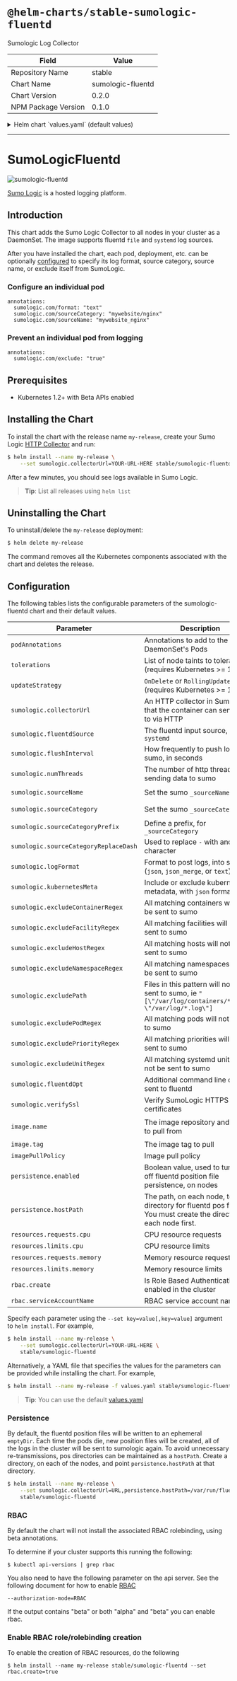# `@helm-charts/stable-sumologic-fluentd`

Sumologic Log Collector

| Field               | Value             |
| ------------------- | ----------------- |
| Repository Name     | stable            |
| Chart Name          | sumologic-fluentd |
| Chart Version       | 0.2.0             |
| NPM Package Version | 0.1.0             |

<details>

<summary>Helm chart `values.yaml` (default values)</summary>

```yaml
# Default values for sumologic-fluentd.
image:
  name: sumologic/fluentd-kubernetes-sumologic
  tag: v1.4
  pullPolicy: IfNotPresent

## Annotations to add to the DaemonSet's Pods
podAnnotations: {}
#  scheduler.alpha.kubernetes.io/tolerations: '[{"key": "example", "value": "foo"}]'

## Allow the DaemonSet to schedule on tainted nodes (requires Kubernetes >= 1.6)
tolerations: []
#   - key: node.alpha.kubernetes.io/role
#     effect: NoSchedule
#     operator: "Exists"

## Allow the DaemonSet to perform a rolling update on helm update
## ref: https://kubernetes.io/docs/tasks/manage-daemon/update-daemon-set/
updateStrategy: OnDelete

sumologic:
  ## You'll need to set this to sumo collector, before the agent will run.
  ## ref: https://github.com/SumoLogic/fluentd-kubernetes-sumologic#sumologic
  collectorUrl: ''

  ## The source of fluentd logs, either file or systemd
  fluentdSource: file

  ## How frequently to push logs to SumoLogic (default 5s)
  ## ref: https://github.com/SumoLogic/fluentd-kubernetes-sumologic#options
  # flushInterval: 5

  ## Increase number of http threads to Sumo. May be required in heavy logging clusters (default 1)
  # numThreads: 1

  ## Set the _sourceName metadata field in SumoLogic. (Default "%{namespace}.%{pod}.%{container}")
  sourceName: ''

  ## Set the _sourceCategory metadata field in SumoLogic. (Default "%{namespace}/%{pod_name}")
  sourceCategory: ''

  ## Set the prefix, for _sourceCategory metadata. (Default nil)
  sourceCategoryPrefix: ''

  ## Used to replace - with another character. (default /)
  sourceCategoryReplaceDash: ''

  ## Format to post logs into Sumo. json, json_merge, or text (default json)
  logFormat: json

  ## Include or exclude Kubernetes metadata such as namespace and pod_name if
  ## using json log format. (default true)
  kubernetesMeta: true

  ## A ruby regex for containers. All matching containers will be excluded
  ## from Sumo Logic. The logs will still be sent to FluentD
  ## ref: http://rubular.com/
  ## ref: https://github.com/SumoLogic/fluentd-kubernetes-sumologic#options
  excludeContainerRegex: ''

  ## Files matching this pattern will be ignored by the in_tail plugin, and will
  ## not be sent to Kubernetes or Sumo Logic. This can be a comma separated list.
  ## ref: http://docs.fluentd.org/v0.12/articles/in_tail#excludepath
  excludePath: ''

  ## A ruby regex for hosts. All matching hosts will be excluded from Sumo
  ## Logic. The logs will still be sent to FluentD
  ## ref: http://rubular.com/
  ## ref: https://github.com/SumoLogic/fluentd-kubernetes-sumologic#options
  excludeHostRegex: ''

  ## A ruby regex for namespaces. All matching namespaces will be excluded
  ## from Sumo Logic. The logs will still be sent to FluentD
  ## ref: http://rubular.com/
  ## ref: https://github.com/SumoLogic/fluentd-kubernetes-sumologic#options
  excludeNamespaceRegex: ''

  ## A ruby regex for pods. All matching pods will be excluded from Sumo
  ## Logic. The logs will still be sent to FluentD
  ## ref: http://rubular.com/
  excludePodRegex: ''

  ## A ruby regex for systemd units. All matching facilities will be excluded from
  ## Sumo Logic. The logs will still be sent to FluentD
  ## ref: http://rubular.com/
  ## ref: https://github.com/SumoLogic/fluentd-kubernetes-sumologic#options
  excludeFacilityRegex: ''

  ## A ruby regex for syslog priorities, which are integers represented as
  ## strings. All matching priorities will be excluded from
  ## Sumo Logic. The logs will still be sent to FluentD
  ## ref: http://rubular.com/
  ## ref: https://github.com/SumoLogic/fluentd-kubernetes-sumologic#options
  excludePriorityRegex: ''

  ## A ruby regex for systemd units. All matching hosts will be excluded from
  ## Sumo Logic. The logs will still be sent to FluentD
  ## ref: http://rubular.com/
  ## ref: https://github.com/SumoLogic/fluentd-kubernetes-sumologic#options
  excludeUnitRegex: ''

  ## Fluentd command line options
  ## ref: http://docs.fluentd.org/v0.12/articles/command-line-option
  fluentdOpt: ''

## By default, the daemonset will store position files, for logs tailed, in an
## emptyDir. If you have a directory, on the host, to store pos files, specify
## it here.
persistence:
  enabled: false
  hostPath: /var/run/fluentd-pos

resources:
  requests:
    cpu: 100m
    memory: 128Mi
  limits:
    cpu: 256m
    memory: 256Mi

rbac:
  ## If true, create and use RBAC resources
  create: false

  ## Ignored if rbac.create is true
  serviceAccountName: default
```

</details>

---

# SumoLogicFluentd

![sumologic-fluentd](/stable/sumologic-fluentd/sumologic-fluentd.jpg)

[Sumo Logic](https://www.sumologic.com/) is a hosted logging platform.

## Introduction

This chart adds the Sumo Logic Collector to all nodes in your cluster as a
DaemonSet. The image supports fluentd `file` and `systemd` log sources.

After you have installed the chart, each pod, deployment, etc. can be optionally
[configured](https://github.com/SumoLogic/fluentd-kubernetes-sumologic#options)
to specify its log format, source category, source name, or exclude itself from
SumoLogic.

### Configure an individual pod

    annotations:
      sumologic.com/format: "text"
      sumologic.com/sourceCategory: "mywebsite/nginx"
      sumologic.com/sourceName: "mywebsite_nginx"

### Prevent an individual pod from logging

    annotations:
      sumologic.com/exclude: "true"

## Prerequisites

- Kubernetes 1.2+ with Beta APIs enabled

## Installing the Chart

To install the chart with the release name `my-release`, create your Sumo Logic [HTTP Collector](http://help.sumologic.com/Send_Data/Sources/02Sources_for_Hosted_Collectors/HTTP_Source) and run:

```bash
$ helm install --name my-release \
    --set sumologic.collectorUrl=YOUR-URL-HERE stable/sumologic-fluentd
```

After a few minutes, you should see logs available in Sumo Logic.

> **Tip**: List all releases using `helm list`

## Uninstalling the Chart

To uninstall/delete the `my-release` deployment:

```bash
$ helm delete my-release
```

The command removes all the Kubernetes components associated with the chart and deletes the release.

## Configuration

The following tables lists the configurable parameters of the sumologic-fluentd chart and their default values.

| Parameter                             | Description                                                                                                     | Default                                  |
| ------------------------------------- | --------------------------------------------------------------------------------------------------------------- | ---------------------------------------- |
| `podAnnotations`                      | Annotations to add to the DaemonSet's Pods                                                                      | `{}`                                     |
| `tolerations`                         | List of node taints to tolerate (requires Kubernetes >= 1.6)                                                    | `[]`                                     |
| `updateStrategy`                      | `OnDelete` or `RollingUpdate` (requires Kubernetes >= 1.6)                                                      | `OnDelete`                               |
| `sumologic.collectorUrl`              | An HTTP collector in SumoLogic that the container can send logs to via HTTP                                     | `Nil` You must provide your own          |
| `sumologic.fluentdSource`             | The fluentd input source, `file` or `systemd`                                                                   | `file`                                   |
| `sumologic.flushInterval`             | How frequently to push logs to sumo, in seconds                                                                 | `5`                                      |
| `sumologic.numThreads`                | The number of http threads sending data to sumo                                                                 | `1`                                      |
| `sumologic.sourceName`                | Set the sumo `_sourceName`                                                                                      | `%{namespace}.%{pod}.%{container}`       |
| `sumologic.sourceCategory`            | Set the sumo `_sourceCategory`                                                                                  | `%{namespace}/%{pod_name}`               |
| `sumologic.sourceCategoryPrefix`      | Define a prefix, for `_sourceCategory`                                                                          | `Nil`                                    |
| `sumologic.sourceCategoryReplaceDash` | Used to replace `-` with another character                                                                      | `/`                                      |
| `sumologic.logFormat`                 | Format to post logs, into sumo (`json`, `json_merge`, or `text`)                                                | `json`                                   |
| `sumologic.kubernetesMeta`            | Include or exclude kubernetes metadata, with `json` format                                                      | `true`                                   |
| `sumologic.excludeContainerRegex`     | All matching containers will not be sent to sumo                                                                | `Nil`                                    |
| `sumologic.excludeFacilityRegex`      | All matching facilities will not be sent to sumo                                                                | `Nil`                                    |
| `sumologic.excludeHostRegex`          | All matching hosts will not be sent to sumo                                                                     | `Nil`                                    |
| `sumologic.excludeNamespaceRegex`     | All matching namespaces will not be sent to sumo                                                                | `Nil`                                    |
| `sumologic.excludePath`               | Files in this pattern will not be sent to sumo, ie `"[\"/var/log/containers/*.log\", \"/var/log/*.log\"]`       | `Nil`                                    |
| `sumologic.excludePodRegex`           | All matching pods will not be sent to sumo                                                                      | `Nil`                                    |
| `sumologic.excludePriorityRegex`      | All matching priorities will not be sent to sumo                                                                | `Nil`                                    |
| `sumologic.excludeUnitRegex`          | All matching systemd units will not be sent to sumo                                                             | `Nil`                                    |
| `sumologic.fluentdOpt`                | Additional command line options, sent to fluentd                                                                | `Nil`                                    |
| `sumologic.verifySsl`                 | Verify SumoLogic HTTPS certificates                                                                             | `true`                                   |
| `image.name`                          | The image repository and name to pull from                                                                      | `sumologic/fluentd-kubernetes-sumologic` |
| `image.tag`                           | The image tag to pull                                                                                           | `latest`                                 |
| `imagePullPolicy`                     | Image pull policy                                                                                               | `IfNotPresent`                           |
| `persistence.enabled`                 | Boolean value, used to turn on or off fluentd position file persistence, on nodes                               | `false`                                  |
| `persistence.hostPath`                | The path, on each node, to a directory for fluentd pos files. You must create the directory on each node first. | `/var/run/fluentd-pos`                   |
| `resources.requests.cpu`              | CPU resource requests                                                                                           | 100m                                     |
| `resources.limits.cpu`                | CPU resource limits                                                                                             | 256m                                     |
| `resources.requests.memory`           | Memory resource requests                                                                                        | 128Mi                                    |
| `resources.limits.memory`             | Memory resource limits                                                                                          | 256Mi                                    |
| `rbac.create`                         | Is Role Based Authentication enabled in the cluster                                                             | `false`                                  |
| `rbac.serviceAccountName`             | RBAC service account name                                                                                       | {{ fullname }}                           |

Specify each parameter using the `--set key=value[,key=value]` argument to `helm install`. For example,

```bash
$ helm install --name my-release \
    --set sumologic.collectorUrl=YOUR-URL-HERE \
    stable/sumologic-fluentd
```

Alternatively, a YAML file that specifies the values for the parameters can be provided while installing the chart. For example,

```bash
$ helm install --name my-release -f values.yaml stable/sumologic-fluentd
```

> **Tip**: You can use the default [values.yaml](values.yaml)

### Persistence

By default, the fluentd position files will be written to an ephemeral
`emptyDir`. Each time the pods die, new position files will be created, all of
the logs in the cluster will be sent to sumologic again. To avoid unnecessary
re-transmissions, pos directories can be maintained as a `hostPath`. Create a
directory, on each of the nodes, and point `persistence.hostPath` at that
directory.

```bash
$ helm install --name my-release \
    --set sumologic.collectorUrl=URL,persistence.hostPath=/var/run/fluentd \
    stable/sumologic-fluentd
```

### RBAC

By default the chart will not install the associated RBAC rolebinding,
using beta annotations.

To determine if your cluster supports this running the following:

```console
$ kubectl api-versions | grep rbac
```

You also need to have the following parameter on the api server. See the
following document for how to enable
[RBAC](https://kubernetes.io/docs/admin/authorization/rbac/)

```
--authorization-mode=RBAC
```

If the output contains "beta" or both "alpha" and "beta" you can enable rbac.

### Enable RBAC role/rolebinding creation

To enable the creation of RBAC resources, do the following

```console
$ helm install --name my-release stable/sumologic-fluentd --set rbac.create=true
```
